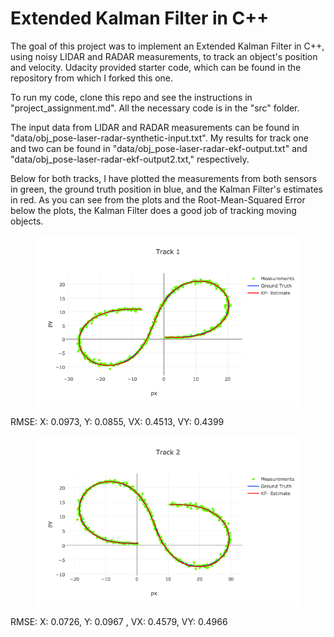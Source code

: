 # Extended Kalman Filter in C++

The goal of this project was to implement an Extended Kalman Filter in C++, using noisy LIDAR and RADAR measurements, to track an object's position and velocity. Udacity provided starter code, which can be found in the repository from which I forked this one. 

To run my code, clone this repo and see the instructions in "project_assignment.md". All the necessary code is in the "src" folder.

The input data from LIDAR and RADAR measurements can be found in "data/obj_pose-laser-radar-synthetic-input.txt". My results for track one and two can be found in "data/obj_pose-laser-radar-ekf-output.txt" and "data/obj_pose-laser-radar-ekf-output2.txt," respectively. 

Below for both tracks, I have plotted the measurements from both sensors in green, the ground truth position in blue, and the Kalman Filter's estimates in red. As you can see from the plots and the Root-Mean-Squared Error below the plots, the Kalman Filter does a good job of tracking moving objects. 

 <figure>
  <img src="readme_images/track1.png"/>
</figure>
 <p></p>
RMSE: 
X: 0.0973, Y: 0.0855, VX: 0.4513, VY: 0.4399

 <figure>
  <img src="readme_images/track2.png"/>
</figure>
 <p></p>
RMSE: 
X: 0.0726, Y: 0.0967 , VX: 0.4579, VY: 0.4966
